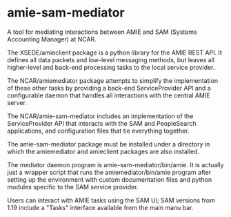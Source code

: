 # amie-sam-mediator
A tool for mediating interactions between AMIE and SAM (Systems Accounting
Manager) at NCAR.

The XSEDE/amieclient package is a python library for the AMIE REST API. It
defines all data packets and low-level messaging methods, but leaves all
higher-level and back-end processing tasks to the local service provider.

The NCAR/amiemediator package attempts to simplify the implementation of these
other tasks by providing a back-end ServiceProvider API and a configurable
daemon that handles all interactions with the central AMIE server.

The NCAR/amie-sam-mediator includes an implementation of the ServiceProvider
API that interacts with the SAM and PeopleSearch applications, and configuration
files that tie everything together.

The amie-sam-mediator package must be installed under a directory in which the
amiemediator and amieclient packages are also installed.

The mediator daemon program is amie-sam-mediator/bin/amie. It is actually just
a wrapper script that runs the amiemediator/bin/amie program after setting
up the environment with custom documentation files and python modules specific
to the SAM service provider.

Users can interact with AMIE tasks using the SAM UI; SAM versions from 1.19
include a "Tasks" interface available from the main manu bar.
    
